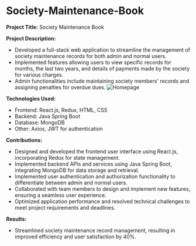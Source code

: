 # Society-Maintenance-Book

**Project Title:** Society Maintenance Book

**Project Description:**
- Developed a full-stack web application to streamline the management of society maintenance records for both admin and normal users.
- Implemented features allowing users to view specific records for months, the last two years, and details of payments made by the society for various charges.
- Admin functionalities include maintaining society members' records and assigning penalties for overdue dues.
 ![Homepage](Homepage.png)



**Technologies Used:**
- Frontend: React.js, Redux, HTML, CSS
- Backend: Java Spring Boot
- Database: MongoDB
- Other: Axios, JWT for authentication

**Contributions:**
- Designed and developed the frontend user interface using React.js, incorporating Redux for state management.
- Implemented backend APIs and services using Java Spring Boot, integrating MongoDB for data storage and retrieval.
- Implemented user authentication and authorization functionality to differentiate between admin and normal users.
- Collaborated with team members to design and implement new features, ensuring a seamless user experience.
- Optimized application performance and resolved technical challenges to meet project requirements and deadlines.

**Results:**
- Streamlined society maintenance record management, resulting in improved efficiency and user satisfaction by 40%.

